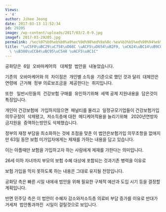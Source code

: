 ```yaml
---
Views:
- '4'
author: Jihee Jeong
date: 2017-03-13 11:52:34
id: 29205
image: /wp-content/uploads/2017/03/2.0-9.jpg
imagef: 2017-03-29205.jpg
permalink: /%ec%97%b0%eb%b0%a9%ec%9d%98%ed%9a%8c-%ea%b3%b5%ed%99%94%eb%8b%b9-%ec%98%a4%eb%b0%94%eb%a7%88%ec%bc%80%ec%96%b4-%eb%8c%80%ec%b2%b4%eb%b2%95%ec%95%88-%ea%b3%b5%ea%b0%9c/
title: "\uC5F0\uBC29\uC758\uD68C \uACF5\uD654\uB2F9, \uC624\uBC14\uB9C8\uCF00\uC5B4\
  \ \uB300\uCCB4\uBC95\uC548 \uACF5\uAC1C"
---
```


공화당은  6일  오바마케어의   대체할  법안을  내놓았습니다.

기존의  오바마케어와 의  차이점은  개인별 소득을  기준으로 했던 것과 달리  대체안은  연령에  근거해  정부 의료보조금을  제공한다는  취지입니다.

또한   일반시민들의  건강보험 구매를  유인하기위해  세액 공제 지원내용을  담은것이  특징입니다.

개인이 건강보험에  가입하지않으면  패널티를 물리고  일정규모기업들이 건강보험가입의무규정이  삭제됐고,  저소득층에 대한  메디케어적용을 늘리기위해   2020년연방자금지원을  증액하는방안도 삭제했습니다.

정부의 재정 부담을 최소화하는 것에 초점을 맞춘 이 법안은보험가입 의무조항을 없애지만 63일 동안 보험 미가입자에게는 제재를 가하는 내용을 담고 있습니다.

이는 아플때만 보험을 가입하고자 하는 사람에게 제재를 가한다는 의미입니다.

26세 이하 자녀까지 부모의 보험 수혜 대상에 포함되는 것과기존 병력을 이유로

보험 가입을 막지 못하도록 하는 내용은 그대로 유지될 전망입니다.

공화당 측은 빠른 시일 내에새 법안을 위해 필요한 구체적 예산과 도입 시기 등을 결정할 계획입니다.

반면 민주당 측은 이 법안이 수혜자 감소와저소득층 의료비 부담 증가를 이유로 반대가 거세져  법안통과까진  시일이 걸릴것으로 보입니다.